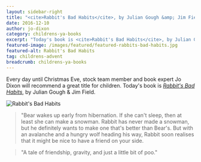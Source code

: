 ```yaml
---
layout: sidebar-right
title: "<cite>Rabbit's Bad Habits</cite>, by Julian Gough &amp; Jim Field"
date: 2016-12-10
author: jo-dixon
category: childrens-ya-books
excerpt: "Today's book is <cite>Rabbit's Bad Habits</cite>, by Julian Gough &amp; Jim Field."
featured-image: /images/featured/featured-rabbits-bad-habits.jpg
featured-alt: Rabbit's Bad Habits
tag: childrens-advent
breadcrumb: childrens-ya-books
---
```


Every day until Christmas Eve, stock team member and book expert Jo Dixon will recommend a great title for children. Today's book is <a href="https://suffolk.spydus.co.uk/cgi-bin/spydus.exe/ENQ/OPAC/BIBENQ?BRN=2053424"><cite>Rabbit's Bad Habits</cite></a>, by Julian Gough &amp; Jim Field.

![Rabbit's Bad Habits](/images/featured/rabbits-bad-habits.jpg)

> "Bear wakes up early from hibernation. If she can't sleep, then at least she can make a snowman. Rabbit has never made a snowman, but he definitely wants to make one that's better than Bear's. But with an avalanche and a hungry wolf heading his way, Rabbit soon realises that it might be nice to have a friend on your side.

> "A tale of friendship, gravity, and just a little bit of poo."
